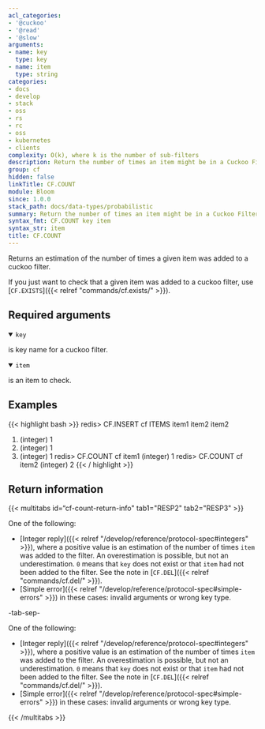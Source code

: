 ```yaml
---
acl_categories:
- '@cuckoo'
- '@read'
- '@slow'
arguments:
- name: key
  type: key
- name: item
  type: string
categories:
- docs
- develop
- stack
- oss
- rs
- rc
- oss
- kubernetes
- clients
complexity: O(k), where k is the number of sub-filters
description: Return the number of times an item might be in a Cuckoo Filter
group: cf
hidden: false
linkTitle: CF.COUNT
module: Bloom
since: 1.0.0
stack_path: docs/data-types/probabilistic
summary: Return the number of times an item might be in a Cuckoo Filter
syntax_fmt: CF.COUNT key item
syntax_str: item
title: CF.COUNT
---
```

Returns an estimation of the number of times a given item was added to a cuckoo filter.

If you just want to check that a given item was added to a cuckoo filter, use [`CF.EXISTS`]({{< relref "commands/cf.exists/" >}}).

## Required arguments

<details open><summary><code>key</code></summary>

is key name for a cuckoo filter.

</details>

<details open><summary><code>item</code></summary>

is an item to check.
</details>

## Examples

{{< highlight bash >}}
redis> CF.INSERT cf ITEMS item1 item2 item2
1) (integer) 1
2) (integer) 1
3) (integer) 1
redis> CF.COUNT cf item1
(integer) 1
redis> CF.COUNT cf item2
(integer) 2
{{< / highlight >}}

## Return information

{{< multitabs id=“cf-count-return-info" 
    tab1="RESP2" 
    tab2="RESP3" >}}

One of the following:
* [Integer reply]({{< relref "/develop/reference/protocol-spec#integers" >}}), where a positive value is an estimation of the number of times `item` was added to the filter. An overestimation is possible, but not an underestimation. `0` means that `key` does not exist or that `item` had not been added to the filter. See the note in [`CF.DEL`]({{< relref "commands/cf.del/" >}}).
* [Simple error]({{< relref "/develop/reference/protocol-spec#simple-errors" >}}) in these cases: invalid arguments or wrong key type.

-tab-sep-

One of the following:
* [Integer reply]({{< relref "/develop/reference/protocol-spec#integers" >}}), where a positive value is an estimation of the number of times `item` was added to the filter. An overestimation is possible, but not an underestimation. `0` means that `key` does not exist or that `item` had not been added to the filter. See the note in [`CF.DEL`]({{< relref "commands/cf.del/" >}}).
* [Simple error]({{< relref "/develop/reference/protocol-spec#simple-errors" >}}) in these cases: invalid arguments or wrong key type.

{{< /multitabs >}}
